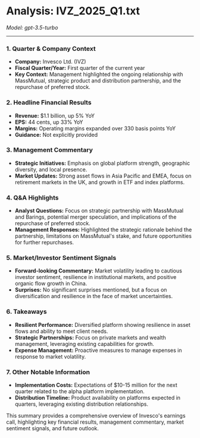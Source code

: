 # Analysis: IVZ_2025_Q1.txt

*Model: gpt-3.5-turbo*

---

### 1. Quarter & Company Context
- **Company:** Invesco Ltd. (IVZ)
- **Fiscal Quarter/Year:** First quarter of the current year
- **Key Context:** Management highlighted the ongoing relationship with MassMutual, strategic product and distribution partnership, and the repurchase of preferred stock.

### 2. Headline Financial Results
- **Revenue:** $1.1 billion, up 5% YoY
- **EPS:** 44 cents, up 33% YoY
- **Margins:** Operating margins expanded over 330 basis points YoY
- **Guidance:** Not explicitly provided

### 3. Management Commentary
- **Strategic Initiatives:** Emphasis on global platform strength, geographic diversity, and local presence.
- **Market Updates:** Strong asset flows in Asia Pacific and EMEA, focus on retirement markets in the UK, and growth in ETF and index platforms.

### 4. Q&A Highlights
- **Analyst Questions:** Focus on strategic partnership with MassMutual and Barings, potential merger speculation, and implications of the repurchase of preferred stock.
- **Management Responses:** Highlighted the strategic rationale behind the partnership, limitations on MassMutual's stake, and future opportunities for further repurchases.

### 5. Market/Investor Sentiment Signals
- **Forward-looking Commentary:** Market volatility leading to cautious investor sentiment, resilience in institutional markets, and positive organic flow growth in China.
- **Surprises:** No significant surprises mentioned, but a focus on diversification and resilience in the face of market uncertainties.

### 6. Takeaways
- **Resilient Performance:** Diversified platform showing resilience in asset flows and ability to meet client needs.
- **Strategic Partnerships:** Focus on private markets and wealth management, leveraging existing capabilities for growth.
- **Expense Management:** Proactive measures to manage expenses in response to market volatility.

### 7. Other Notable Information
- **Implementation Costs:** Expectations of $10-15 million for the next quarter related to the alpha platform implementation.
- **Distribution Timeline:** Product availability on platforms expected in quarters, leveraging existing distribution relationships.

This summary provides a comprehensive overview of Invesco's earnings call, highlighting key financial results, management commentary, market sentiment signals, and future outlook.